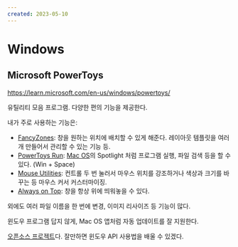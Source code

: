 ```yaml
---
created: 2023-05-10
---
```

# Windows

## Microsoft PowerToys

https://learn.microsoft.com/en-us/windows/powertoys/

유틸리티 모음 프로그램.
다양한 편의 기능을 제공한다.

내가 주로 사용하는 기능은:
- [FancyZones](https://learn.microsoft.com/en-us/windows/powertoys/fancyzones): 창을 원하는 위치에 배치할 수 있게 해준다. 레이아웃 템플릿을 여러개 만들어서 관리할 수 있는 기능 등.
- [PowerToys Run](https://learn.microsoft.com/en-us/windows/powertoys/run): [Mac OS](./mac-os.md)의 Spotlight 처럼 프로그램 실행, 파일 검색 등을 할 수 있다. (Win + Space)
- [Mouse Utilities](https://learn.microsoft.com/en-us/windows/powertoys/mouse-utilities): 컨트롤 두 번 눌러서 마우스 위치를 강조하거나 색상과 크기를 바꾸는 등 마우스 커서 커스터마이징.
- [Always on Top](https://learn.microsoft.com/en-us/windows/powertoys/always-on-top): 창을 항상 위에 띄워놓을 수 있다.

외에도 여러 파일 이름을 한 번에 변경, 이미지 리사이즈 등 기능이 많다.

윈도우 프로그램 답지 않게, Mac OS 앱처럼 자동 업데이트를 잘 지원한다.

[오픈소스 프로젝트](https://github.com/microsoft/PowerToys)다.
잘만하면 윈도우 API 사용법을 배울 수 있겠다.
